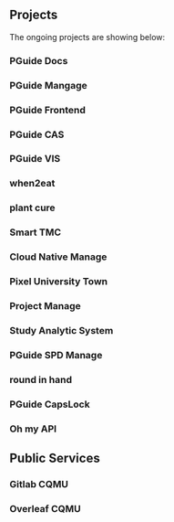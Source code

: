## Projects

The ongoing projects are showing below:

### PGuide Docs

### PGuide Mangage

### PGuide Frontend

### PGuide CAS

### PGuide VIS

### when2eat

### plant cure

### Smart TMC

### Cloud Native Manage

### Pixel University Town

### Project Manage

### Study Analytic System

### PGuide SPD Manage

### round in hand

### PGuide CapsLock

### Oh my API

### 

## Public Services

### Gitlab CQMU

### Overleaf CQMU

